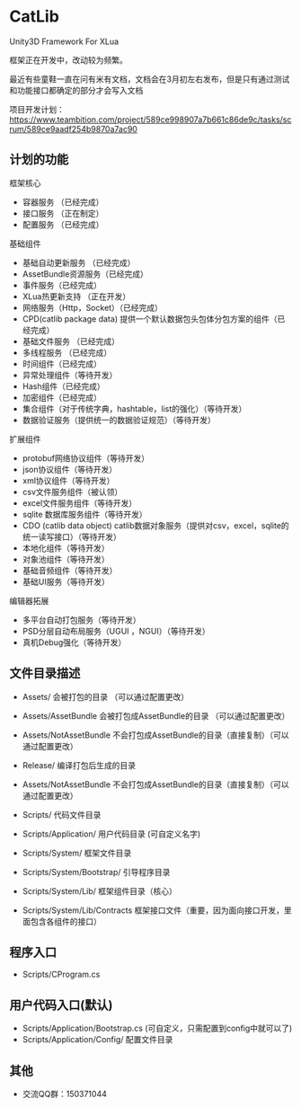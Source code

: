 # CatLib
Unity3D Framework For XLua

框架正在开发中，改动较为频繁。

最近有些童鞋一直在问有米有文档，文档会在3月初左右发布，但是只有通过测试和功能接口都确定的部分才会写入文档

项目开发计划：https://www.teambition.com/project/589ce998907a7b661c86de9c/tasks/scrum/589ce9aadf254b9870a7ac90

## 计划的功能

框架核心
* 容器服务 （已经完成）
* 接口服务 （正在制定）
* 配置服务 （已经完成）

基础组件
* 基础自动更新服务 （已经完成）
* AssetBundle资源服务（已经完成）
* 事件服务（已经完成）
* XLua热更新支持 （正在开发）
* 网络服务（Http，Socket）（已经完成）
* CPD(catlib package data) 提供一个默认数据包头包体分包方案的组件（已经完成）
* 基础文件服务 （已经完成）
* 多线程服务 （已经完成）
* 时间组件（已经完成）
* 异常处理组件（等待开发）
* Hash组件（已经完成）
* 加密组件（已经完成）
* 集合组件（对于传统字典，hashtable，list的强化）（等待开发）
* 数据验证服务（提供统一的数据验证规范）（等待开发）

扩展组件
* protobuf网络协议组件（等待开发）
* json协议组件（等待开发）
* xml协议组件（等待开发）
* csv文件服务组件（被认领）
* excel文件服务组件（等待开发）
* sqlite 数据库服务组件（等待开发）
* CDO (catlib data object) catlib数据对象服务（提供对csv，excel，sqlite的统一读写接口）（等待开发）
* 本地化组件（等待开发）
* 对象池组件（等待开发）
* 基础音频组件（等待开发）
* 基础UI服务（等待开发）

编辑器拓展
* 多平台自动打包服务（等待开发）
* PSD分层自动布局服务（UGUI ，NGUI）（等待开发）
* 真机Debug强化（等待开发）

## 文件目录描述
* Assets/ 会被打包的目录 （可以通过配置更改）
* Assets/AssetBundle 会被打包成AssetBundle的目录 （可以通过配置更改）
* Assets/NotAssetBundle 不会打包成AssetBundle的目录（直接复制）（可以通过配置更改）

* Release/ 编译打包后生成的目录

* Assets/NotAssetBundle 不会打包成AssetBundle的目录（直接复制）（可以通过配置更改）
* Scripts/ 代码文件目录
* Scripts/Application/ 用户代码目录 (可自定义名字)
* Scripts/System/ 框架文件目录
* Scripts/System/Bootstrap/ 引导程序目录
* Scripts/System/Lib/ 框架组件目录（核心）
* Scripts/System/Lib/Contracts 框架接口文件（重要，因为面向接口开发，里面包含各组件的接口）

## 程序入口
* Scripts/CProgram.cs

## 用户代码入口(默认)
* Scripts/Application/Bootstrap.cs (可自定义，只需配置到config中就可以了)
* Scripts/Application/Config/ 配置文件目录

## 其他
* 交流QQ群：150371044
